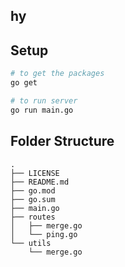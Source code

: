 ## hy 


## Setup 

```bash 
# to get the packages
go get 

# to run server
go run main.go

```

## Folder Structure

```
.
├── LICENSE
├── README.md
├── go.mod
├── go.sum
├── main.go
├── routes
│   ├── merge.go
│   └── ping.go
└── utils
    └── merge.go

```